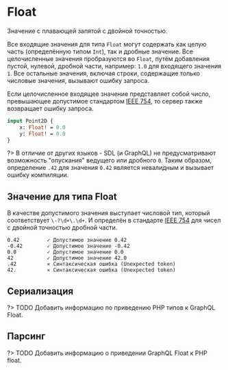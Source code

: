 # Float

Значение с плавающей запятой с двойной точностью.

Все входящие значения для типа `Float` могут содержать как целую часть (определённую типом `Int`), 
так и дробные значение. Все целочисленные значения пробразуются во `Float`, 
путём добавления пустой, нулевой, дробной части, например: `1.0` для входящего значения `1`. 
Все остальные значения, включая строки, содержащие только числовые значения, вызывают ошибку запроса.

Если целочисленное входящее значение представляет собой число, превышающее допустимое стандартом
[IEEE 754](http://en.wikipedia.org/wiki/IEEE_floating_point), то сервер также возвращает ошибку запроса.


```graphql
input Point2D {
    x: Float! = 0.0
    y: Float! = 0.0
}
```

?> В отличие от других языков - SDL (и GraphQL) не предусматривают возможность "опускания" ведущего или дробного `0`.
Таким образом, определение `.42` для значения `0.42` является невалидным и вызывает ошибку компиляции.

## Значение для типа Float

В качестве допустимого значения выступает числовой тип, который соответствует `\-?\d+\.\d+`.
И определён в стандарте [IEEE 754](http://en.wikipedia.org/wiki/IEEE_floating_point) 
для чисел с двойной точностью дробной части. 

```accord
0.42         ✓ Допустимое значение 0.42
-0.42        ✓ Допустимое значение -0.42
0.0          ✓ Допустимое значение 0.0
42           ✓ Допустимое значение 42.0
.42          ✕ Синтаксическая ошибка (Unexpected token)
42.          ✕ Синтаксическая ошибка (Unexpected token)
```

## Сериализация

?> TODO Добавить информацию по приведению PHP типов к GraphQL Float.

## Парсинг

?> TODO Добавить информацию о приведении GraphQL Float к PHP float.
